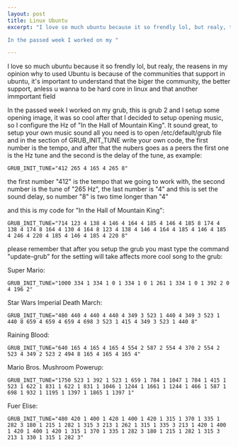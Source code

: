 ```yaml
---
layout: post
title: Linux Ubuntu
excerpt: "I love so much ubuntu because it so frendly lol, but realy, the reasens in my opinion why to used Ubuntu is because of the communities that support in ubuntu, it's important to understand that the biger the community, the better support, anless u wanna to be hard core in linux and that another immportant field

In the passed week I worked on my "

---
```


I love so much ubuntu because it so frendly lol, but realy, the reasens in my opinion why to used Ubuntu is because of the communities that support in ubuntu, it's important to understand that the biger the community, the better support, anless u wanna to be hard core in linux and that another immportant field

In the passed week I worked on my grub, this is grub 2 and I setup some opening image, it was so cool after that I decided to setup opening music, so I configure the Hz of "In the Hall of Mountain King". It sound great, to setup your own music sound all you need is to open /etc/default/grub file and in the section of GRUB_INIT_TUNE write your own code, the first number is the tempo, and after that the nubers goes as a peers the first one is the Hz tune and the second is the delay of the tune, as example:
```
GRUB_INIT_TUNE="412 265 4 165 4 265 8"
```
the first number "412" is the tempo that we going to work with, the second number is the tune of "265 Hz", the last number is "4" and this is set the sound delay, so number "8" is two time longer than "4"

and this is my code for "In the Hall of Mountain King":
```
GRUB_INIT_TUNE="714 123 4 138 4 146 4 164 4 185 4 146 4 185 8 174 4 138 4 174 8 164 4 130 4 164 8 123 4 138 4 146 4 164 4 185 4 146 4 185 4 246 4 220 4 185 4 146 4 185 4 220 8"
```

please remember that after you setup the grub you mast type the command "update-grub" for the setting will take affects
more cool song to the grub:

Super Mario:

```
GRUB_INIT_TUNE="1000 334 1 334 1 0 1 334 1 0 1 261 1 334 1 0 1 392 2 0 4 196 2"
```

Star Wars Imperial Death March:
```
GRUB_INIT_TUNE="480 440 4 440 4 440 4 349 3 523 1 440 4 349 3 523 1 440 8 659 4 659 4 659 4 698 3 523 1 415 4 349 3 523 1 440 8"
```

Raining Blood:
```
GRUB_INIT_TUNE="640 165 4 165 4 165 4 554 2 587 2 554 4 370 2 554 2 523 4 349 2 523 2 494 8 165 4 165 4 165 4"
```
Mario Bros. Mushroom Powerup:
```
GRUB_INIT_TUNE="1750 523 1 392 1 523 1 659 1 784 1 1047 1 784 1 415 1 523 1 622 1 831 1 622 1 831 1 1046 1 1244 1 1661 1 1244 1 466 1 587 1 698 1 932 1 1195 1 1397 1 1865 1 1397 1"
```

Fuer Elise:
```
GRUB_INIT_TUNE="480 420 1 400 1 420 1 400 1 420 1 315 1 370 1 335 1 282 3 180 1 215 1 282 1 315 3 213 1 262 1 315 1 335 3 213 1 420 1 400 1 420 1 400 1 420 1 315 1 370 1 335 1 282 3 180 1 215 1 282 1 315 3 213 1 330 1 315 1 282 3"
```
